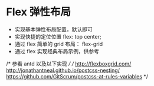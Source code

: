 # Flex 弹性布局

- 实现基本弹性布局配置，默认即可
- 实现快捷的定位位置 flex: top center;
- 通过 flex 简单的 grid 布局： flex-grid
- 通过 flex 实现经典布局示例，供参考

/* 参看 antd 以及以下实现 */
/*
  http://flexboxgrid.com/
  http://jonathantneal.github.io/postcss-nesting/
  https://github.com/GitScrum/postcss-at-rules-variables
*/
